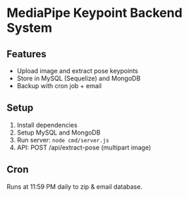 # MediaPipe Keypoint Backend System

## Features
- Upload image and extract pose keypoints
- Store in MySQL (Sequelize) and MongoDB
- Backup with cron job + email

## Setup
1. Install dependencies
2. Setup MySQL and MongoDB
3. Run server: `node cmd/server.js`
4. API: POST /api/extract-pose (multipart image)

## Cron
Runs at 11:59 PM daily to zip & email database.
